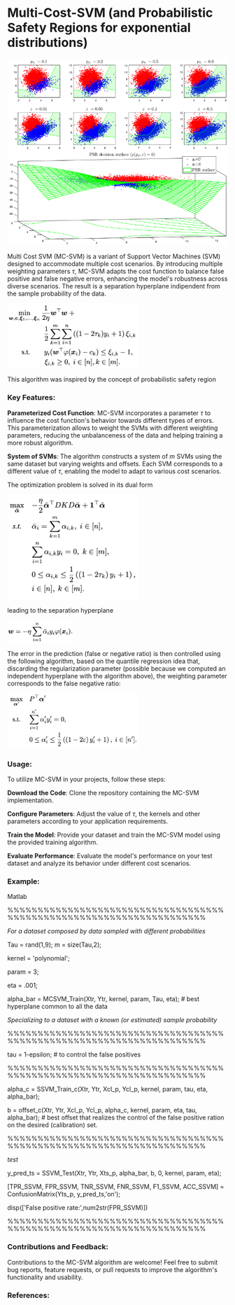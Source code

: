 # Multi-Cost-SVM (and Probabilistic Safety Regions for exponential distributions)

<img src = Images/coolGaussians.png width ="800">

Multi Cost SVM (MC-SVM) is a variant of Support Vector Machines (SVM) designed to accommodate multiple cost scenarios. By introducing multiple weighting parameters $\tau$,  MC-SVM adapts the cost function to balance false positive and false negative errors, enhancing the model's robustness across diverse scenarios. The result is a separation hyperplane indipendent from the sample probability of the data.

<img src = Images/minimum1.png width="300">

This algorithm was inspired by the concept of probabilistic safety region 

### Key Features:
__Parameterized Cost Function__: MC-SVM incorporates a parameter $\tau$ to influence the cost function's behavior towards different types of errors. This parameterization allows to weight the SVMs with different weighting parameters, reducing the unbalanceness of the data and helping training a more robust algorithm.

__System of SVMs__: The algorithm constructs a system of $m$ SVMs using the same dataset but varying weights and offsets. Each SVM corresponds to a different value of $\tau$, enabling the model to adapt to various cost scenarios.

The optimization problem is solved in its dual form

<img src = Images/minimum2.png width="300">

leading to the separation hyperplane 

<img src = Images/sep.png width="150">

The error in the prediction (false or negative ratio) is then controlled using the following algorithm, based on the quantile regression idea that, discarding the regularization parameter (possible because we computed an independent hyperplane with the algorithm above), the weighting parameter corresponds to the false negative ratio:

<img src = Images/Minimum3.png width="300">

### Usage:
To utilize MC-SVM in your projects, follow these steps:

__Download the Code__: Clone the repository containing the MC-SVM implementation.

__Configure Parameters__: Adjust the value of $\tau$, the kernels and other parameters according to your application requirements.

__Train the Model__: Provide your dataset and train the MC-SVM model using the provided training algorithm.

__Evaluate Performance__: Evaluate the model's performance on your test dataset and analyze its behavior under different cost scenarios.

### Example:

Matlab

%%%%%%%%%%%%%%%%%%%%%%%%%%%%%%%%%%%%%%%%%%%%%%%%%%%%%%%%%%%%%%%%%%%%%

_For a dataset composed by data sampled with different probabilities_

Tau  = rand(1,9); 
m = size(Tau,2);

kernel = 'polynomial';

param = 3;

eta = .001;

alpha_bar = MCSVM_Train(Xtr, Ytr, kernel, param, Tau, eta); # best hyperplane common to all the data

_Specializing to a dataset with a known (or estimated) sample probability_

%%%%%%%%%%%%%%%%%%%%%%%%%%%%%%%%%%%%%%%%%%%%%%%%%%%%%%%%%%%%%%%%%%%%%

tau = 1-epsilon; # to control the false positives 

%%%%%%%%%%%%%%%%%%%%%%%%%%%%%%%%%%%%%%%%%%%%%%%%%%%%%%%%%%%%%%%%%%%%%

alpha_c = SSVM_Train_c(Xtr, Ytr, Xcl_p, Ycl_p, kernel, param, tau, eta, alpha_bar);

b = offset_c(Xtr, Ytr, Xcl_p, Ycl_p, alpha_c, kernel, param, eta, tau, alpha_bar); # best offset that realizes the control of the false positive ration on the desired (calibration) set.

%%%%%%%%%%%%%%%%%%%%%%%%%%%%%%%%%%%%%%%%%%%%%%%%%%%%%%%%%%%%%%%%%%%%%

_test_

y_pred_ts = SSVM_Test(Xtr, Ytr, Xts_p, alpha_bar, b, 0, kernel, param, eta);

[TPR_SSVM, FPR_SSVM, TNR_SSVM, FNR_SSVM, F1_SSVM, ACC_SSVM] = ConfusionMatrix(Yts_p, y_pred_ts,'on');

disp(['False positive rate:',num2str(FPR_SSVM)])

%%%%%%%%%%%%%%%%%%%%%%%%%%%%%%%%%%%%%%%%%%%%%%%%%%%%%%%%%%%%%%%%%%%%%
### Contributions and Feedback:
Contributions to the MC-SVM algorithm are welcome! Feel free to submit bug reports, feature requests, or pull requests to improve the algorithm's functionality and usability.

### References:



